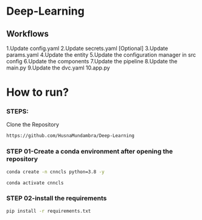 # Deep-Learning


## Workflows

1.Update config.yaml
2.Update secrets.yaml [Optional]
3.Update params.yaml
4.Update the entity
5.Update the configuration manager in src config
6.Update the components
7.Update the pipeline
8.Update the main.py
9.Update the dvc.yaml
10.app.py

# How to run?

### STEPS:
 
Clone the Repository


```bash
https://github.com/HusnaMundambra/Deep-Learning 
```

### STEP 01-Create a conda environment after opening the  repository

```bash
conda create -n cnncls python=3.8 -y
```


```bash
conda activate cnncls
```



### STEP 02-install the requirements
```bash
pip install -r requirements.txt
```
